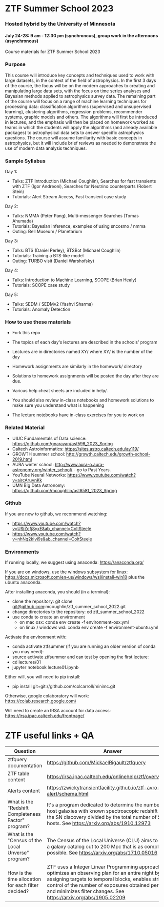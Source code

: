 # ZTF Summer School 2023
### Hosted hybrid by the University of Minnesota
#### July 24-28: 9 am - 12:30 pm (synchronous), group work in the afternoons (asynchronous)

Course materials for ZTF Summer School 2023

### Purpose

This course will introduce key concepts and techniques used to work with large datasets, in the context of the field of astrophysics. In the first 3 days of the course, the focus will be on the modern approaches to creating and manipulating large data sets, with the focus on time series analyses and Bayesian methods applied to astrophysics survey data. The remaining part of the course will focus on a range of machine learning techniques for processing data: classification algorithms (supervised and unsupervised learning), clustering algorithms, regression problems, recommender systems, graphic models and others. The algorithms will first be introduced in lectures, and the emphasis will then be placed on homework worked as teams in which the students will apply the algorithms (and already available packages) to astrophysical data sets to answer specific astrophysics questions. The course will assume familiarity with basic concepts in astrophysics, but it will include brief reviews as needed to demonstrate the use of modern data analysis techniques.

### Sample Syllabus

Day 1:
  * Talks: ZTF Introduction (Michael Coughlin), Searches for fast transients with ZTF (Igor Andreoni), Searches for Neutrino counterparts (Robert Stein)
  * Tutorials: Alert Stream Access, Fast transient case study

Day 2:
  * Talks: NMMA (Peter Pang), Multi-messenger Searches (Tomas Ahumada)
  * Tutorials: Bayesian inference, examples of using sncosmo / nmma
  * Outing: Bell Museum / Planetarium

Day 3:
  * Talks: BTS (Daniel Perley), BTSBot (Michael Coughlin)
  * Tutorials: Training a BTS-like model
  * Outing: TURBO visit (Daniel Warshofsky)

Day 4:
  * Talks: Introduction to Machine Learning, SCOPE (Brian Healy)
  * Tutorials: SCOPE case study

Day 5:
  * Talks: SEDM / SEDMv2 (Yashvi Sharma) 
  * Tutorials: Anomaly Detection

### How to use these materials

* Fork this repo

* The topics of each day's lectures are described in the schools' program

* Lectures are in directories named XY/ where XY/ is the number of the day

* Homework assignments are similarly in the homework/ directory

* Solutions to homework assignments will be posted the day after they are due.

* Various help cheat sheets are included in help/. 

* You should also review in-class notebooks and homework solutions to make sure you understand what is happening

* The lecture notebooks have in-class exercises for you to work on

### Related Material

* UIUC Fundamentals of Data science: https://github.com/gnarayan/ast596_2023_Spring
* Caltech Astroinformatics: https://sites.astro.caltech.edu/ay119/
* GROWTH summer school: http://growth.caltech.edu/growth-school-2019.html
* AURA winter school: http://www.aura-o.aura-astronomy.org/winter_school/ - go to Past Years.
* YouTube Neural Networks: https://www.youtube.com/watch?v=aircAruvnKk
* UMN Big Data Astronomy: https://github.com/mcoughlin/ast8581_2023_Spring

### Github
If you are new to github, we recommend watching:
* https://www.youtube.com/watch?v=USjZcfj8yxE&ab_channel=ColtSteele
* https://www.youtube.com/watch?v=nhNq2kIvi9s&ab_channel=ColtSteele

### Environments
If running locally, we suggest using anaconda: https://anaconda.org/

If you are on windows, use the windows subsystem for linux:
https://docs.microsoft.com/en-us/windows/wsl/install-win10
plus the ubuntu anaconda.

After installing anaconda, you should (in a terminal):
 
* clone the repository: git clone git@github.com:mcoughlin/ztf_summer_school_2022.git
* change directories to the repository: cd ztf_summer_school_2022
* use conda to create an environment
  * on mac osx: conda env create -f environment-osx.yml
  * on linux / windows wsl: conda env create -f environment-ubuntu.yml

Activate the environment with:
* conda activate ztfsummer
(if you are running an older version of conda you may need):
* source activate ztfsummer
and can test by opening the first lecture:
* cd lectures/01
* jupyter notebook lecture01.ipynb

Either will, you will need to pip install:
* pip install git+git://github.com/colcarroll/minimc.git

Otherwise, google colaboratory will work:
https://colab.research.google.com/

Will need to create an IRSA account for data access:
https://irsa.ipac.caltech.edu/frontpage/

# ZTF useful links + QA
| Question  | Answer |
| ------------- | ------------- |
| ztfquery documentation  | https://github.com/MickaelRigault/ztfquery  |
| ZTF table content  | https://irsa.ipac.caltech.edu/onlinehelp/ztf/overview.html  |
| Alerts content  | https://zwickytransientfacility.github.io/ztf-avro-alert/schema.html |
|What is the  "Redshift Completeness Factor" program? | It's a program dedicated to determine the number of SN host galaxies with known spectroscopic redshift prior to  the SN discovery divided by the total number of SN hosts. See https://arxiv.org/abs/1910.12973 |
|What is the  "Census of the Local Unverse" program? | The Census of the Local Universe (CLU) aims to provide a galaxy catalog out to 200 Mpc that is as complete as possible. See https://arxiv.org/abs/1710.05016 |
|How is the time allocation for each filter decided? | ZTF uses a Integer Linear Programming approach, that optimizes an observing plan for an entire night by assigning targets to temporal blocks, enables strict control of the number of exposures obtained per field and minimizes filter changes. See https://arxiv.org/abs/1905.02209 |
